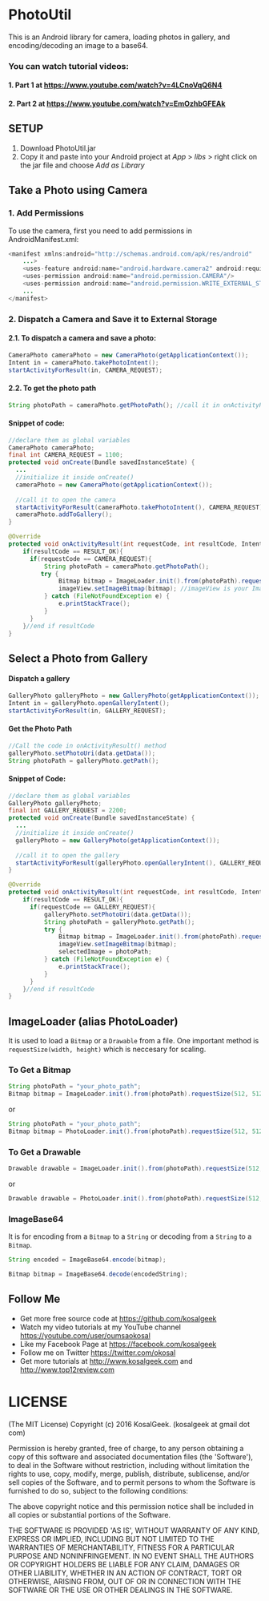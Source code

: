 # PhotoUtil
This is an Android library for camera, loading photos in gallery, and encoding/decoding an image to a base64.

### You can watch tutorial videos: 
#### 1. Part 1 at https://www.youtube.com/watch?v=4LCnoVqQ6N4
#### 2. Part 2 at https://www.youtube.com/watch?v=EmOzhbGFEAk

## SETUP
1. Download PhotoUtil.jar
2. Copy it and paste into your Android project at *App* > *libs* > right click on the jar file and choose *Add as Library*

## Take a Photo using Camera
### 1. Add Permissions
To use the camera, first you need to add permissions in AndroidManifest.xml:
```java
<manifest xmlns:android="http://schemas.android.com/apk/res/android"
    ...>
    <uses-feature android:name="android.hardware.camera2" android:required="true"/>
    <uses-permission android:name="android.permission.CAMERA"/>
    <uses-permission android:name="android.permission.WRITE_EXTERNAL_STORAGE"/>
    ...
</manifest>
```
### 2. Dispatch a Camera and Save it to External Storage
#### 2.1. To dispatch a camera and save a photo:
```java
CameraPhoto cameraPhoto = new CameraPhoto(getApplicationContext());
Intent in = cameraPhoto.takePhotoIntent();
startActivityForResult(in, CAMERA_REQUEST);
```
#### 2.2. To get the photo path
```java
String photoPath = cameraPhoto.getPhotoPath(); //call it in onActivityResult() method
```

#### Snippet of code:
```java
//declare them as global variables
CameraPhoto cameraPhoto;
final int CAMERA_REQUEST = 1100;
protected void onCreate(Bundle savedInstanceState) {
  ...
  //initialize it inside onCreate()
  cameraPhoto = new CameraPhoto(getApplicationContext());
  
  //call it to open the camera
  startActivityForResult(cameraPhoto.takePhotoIntent(), CAMERA_REQUEST);
  cameraPhoto.addToGallery();
}

@Override
protected void onActivityResult(int requestCode, int resultCode, Intent data) {
    if(resultCode == RESULT_OK){
      if(requestCode == CAMERA_REQUEST){
          String photoPath = cameraPhoto.getPhotoPath();
         try {
              Bitmap bitmap = ImageLoader.init().from(photoPath).requestSize(512, 512).getBitmap();
              imageView.setImageBitmap(bitmap); //imageView is your ImageView
          } catch (FileNotFoundException e) {
              e.printStackTrace();
          }
      }
    }//end if resultCode
}
```

## Select a Photo from Gallery
#### Dispatch a gallery
```java
GalleryPhoto galleryPhoto = new GalleryPhoto(getApplicationContext());
Intent in = galleryPhoto.openGalleryIntent();
startActivityForResult(in, GALLERY_REQUEST);
```

#### Get the Photo Path
```java
//Call the code in onActivityResult() method
galleryPhoto.setPhotoUri(data.getData());
String photoPath = galleryPhoto.getPath();
```

#### Snippet of Code:
```java
//declare them as global variables
GalleryPhoto galleryPhoto;
final int GALLERY_REQUEST = 2200;
protected void onCreate(Bundle savedInstanceState) {
  ...
  //initialize it inside onCreate()
  galleryPhoto = new GalleryPhoto(getApplicationContext());
  
  //call it to open the gallery
  startActivityForResult(galleryPhoto.openGalleryIntent(), GALLERY_REQUEST);
}

@Override
protected void onActivityResult(int requestCode, int resultCode, Intent data) {
    if(resultCode == RESULT_OK){
      if(requestCode == GALLERY_REQUEST){
          galleryPhoto.setPhotoUri(data.getData());
          String photoPath = galleryPhoto.getPath();
          try {
              Bitmap bitmap = ImageLoader.init().from(photoPath).requestSize(512, 512).getBitmap();
              imageView.setImageBitmap(bitmap);
              selectedImage = photoPath;
          } catch (FileNotFoundException e) {
              e.printStackTrace();
          }
      }
    }//end if resultCode
}
```

## ImageLoader (alias PhotoLoader)
It is used to load a ``Bitmap`` or a ``Drawable`` from a file. One important method is ``requestSize(width, height)`` which is neccesary for scaling. 
### To Get a Bitmap
```java
String photoPath = "your_photo_path";
Bitmap bitmap = ImageLoader.init().from(photoPath).requestSize(512, 512).getBitmap();
```
or
```java
String photoPath = "your_photo_path";
Bitmap bitmap = PhotoLoader.init().from(photoPath).requestSize(512, 512).getBitmap();
```
### To Get a Drawable
```java
Drawable drawable = ImageLoader.init().from(photoPath).requestSize(512, 512).getImageDrawable();
```
or
```java
Drawable drawable = PhotoLoader.init().from(photoPath).requestSize(512, 512).getImageDrawable();
```

### ImageBase64
It is for encoding from a ``Bitmap`` to a ``String`` or decoding from a ``String`` to a ``Bitmap``.
```java
String encoded = ImageBase64.encode(bitmap); 

Bitmap bitmap = ImageBase64.decode(encodedString);
```

## Follow Me
 * Get more free source code at https://github.com/kosalgeek
 * Watch my video tutorials at my YouTube channel https://youtube.com/user/oumsaokosal
 * Like my Facebook Page at https://facebook.com/kosalgeek
 * Follow me on Twitter https://twitter.com/okosal
 * Get more tutorials at http://www.kosalgeek.com and http://www.top12review.com
 
# LICENSE

(The MIT License)
Copyright (c) 2016 KosalGeek. (kosalgeek at gmail dot com)

Permission is hereby granted, free of charge, to any person obtaining a copy of this software and associated documentation files (the 'Software'), to deal in the Software without restriction, including without limitation the rights to use, copy, modify, merge, publish, distribute, sublicense, and/or sell copies of the Software, and to permit persons to whom the Software is furnished to do so, subject to the following conditions:

The above copyright notice and this permission notice shall be included in all copies or substantial portions of the Software.

THE SOFTWARE IS PROVIDED 'AS IS', WITHOUT WARRANTY OF ANY KIND, EXPRESS OR IMPLIED, INCLUDING BUT NOT LIMITED TO THE WARRANTIES OF MERCHANTABILITY, FITNESS FOR A PARTICULAR PURPOSE AND NONINFRINGEMENT. IN NO EVENT SHALL THE AUTHORS OR COPYRIGHT HOLDERS BE LIABLE FOR ANY CLAIM, DAMAGES OR OTHER LIABILITY, WHETHER IN AN ACTION OF CONTRACT, TORT OR OTHERWISE, ARISING FROM, OUT OF OR IN CONNECTION WITH THE SOFTWARE OR THE USE OR OTHER DEALINGS IN THE SOFTWARE.




